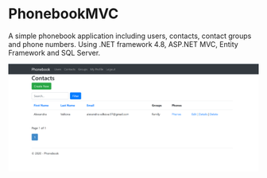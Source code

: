 # PhonebookMVC

A simple phonebook application including users, contacts, contact groups and phone numbers.
Using .NET framework 4.8, ASP.NET MVC, Entity Framework and SQL Server.

![Snapshot](https://raw.githubusercontent.com/alexandra-valkova/PhonebookMVC/master/PhonebookMVC/Images/phonebook%20large.png)
